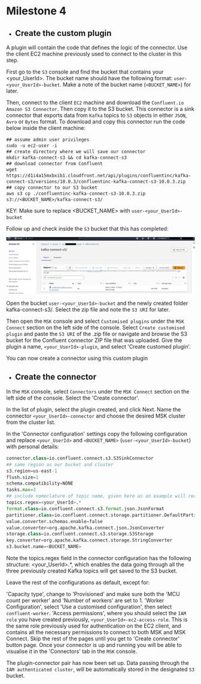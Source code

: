 # Milestone 4

- ## Create the custom plugin

A plugin will contain the code that defines the logic of the connector. Use the client EC2 machine previously used to connect to the cluster in this step.

First go to the `S3` console and find the bucket that contains your <your_UserId>. The bucket name should have the following format: `user-<your_UserId>-bucket`. Make a note of the bucket name (`<BUCKET_NAME>`) for later.

Then, connect to the client `EC2` machine and download the `Confluent.io Amazon S3 Connector`. Then copy it to the S3 bucket. This connector is a sink connector that exports data from `Kafka` topics to `S3` objects in either `JSON`, `Avro` or `Bytes` format. To download and copy this connector run the code below inside the client machine:

```wsl
## assume admin user privileges
sudo -u ec2-user -i
## create directory where we will save our connector 
mkdir kafka-connect-s3 && cd kafka-connect-s3
## download connector from Confluent
wget https://d1i4a15mxbxib1.cloudfront.net/api/plugins/confluentinc/kafka-connect-s3/versions/10.0.3/confluentinc-kafka-connect-s3-10.0.3.zip
## copy connector to our S3 bucket
aws s3 cp ./confluentinc-kafka-connect-s3-10.0.3.zip s3://<BUCKET_NAME>/kafka-connect-s3/
```
KEY: Make sure to replace <BUCKET_NAME> with `user-<your_UserId>-bucket`

Follow up and check inside the `S3` bucket that this has completed:

![Connector](../Images/04_connector.jpg)

Open the bucket `user-<your_UserId>-bucket` and the newly created folder kafka-connect-s3/. Select the zip file and note the `S3 URI` for later.

Then open the `MSK` console and select `Customised plugins` under the `MSK Connect` section on the left side of the console. Select `Create customised plugin` and paste the `S3 URI` of the .zip file or navigate and browse the S3 bucket for the Confluent connector ZIP file that was uploaded. Give the plugin a name, `<your_UserId>-plugin`, and select 'Create customed plugin'.

You can now create a connector using this custom plugin

- ## Create the connector

In the `MSK` console, select `Connectors` under the `MSK Connect` section on the left side of the console. Select the 'Create connector'.

In the list of plugin, select the plugin created, and click Next. Name the connector `<your_UserId>-connector` and choose the desired MSK cluster from the cluster list.

In the 'Connector configuration' settings copy the following configuration and replace `<your_UserId>` and `<BUCKET_NAME>` (`user-<your_UserId>-bucket`) with personal details:

```python
connector.class=io.confluent.connect.s3.S3SinkConnector
## same region as our bucket and cluster
s3.region=us-east-1
flush.size=1
schema.compatibility=NONE
tasks.max=3
## include nomeclature of topic name, given here as an example will read all data from topic names starting with msk.topic....
topics.regex=<your_UserId>.*
format.class=io.confluent.connect.s3.format.json.JsonFormat
partitioner.class=io.confluent.connect.storage.partitioner.DefaultPartitioner
value.converter.schemas.enable=false
value.converter=org.apache.kafka.connect.json.JsonConverter
storage.class=io.confluent.connect.s3.storage.S3Storage
key.converter=org.apache.kafka.connect.storage.StringConverter
s3.bucket.name=<BUCKET_NAME>
```

Note the topics.regex field in the connector configuration has the following structure: <your_UserId>.*, which enables the data going through all the three previously created Kafka topics will get saved to the S3 bucket.

Leave the rest of the configurations as default, except for:

'Capacity type', change to 'Provisioned' and make sure both the 'MCU count per worker' and 'Number of workers' are set to 1.
'Worker Configuration', select 'Use a customised configuration', then select `confluent-worker`.
'Access permissions', where you should select the `IAM role` you have created previously, `<your_UserId>-ec2-access-role`. This is the same role previously used for authentication on the EC2 client, and contains all the necessary permissions to connect to both MSK and MSK Connect.
Skip the rest of the pages until you get to 'Create connector' button page. Once your connector is up and running you will be able to visualise it in the 'Connectors' tab in the `MSK` console.

The plugin-connector pair has now been set up. Data passing through the `IAM authenticated cluster`, will be automatically stored in the designated `S3` bucket.